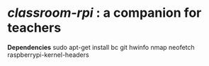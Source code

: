 # ***classroom-rpi*** : a companion for teachers

**Dependencies**
    sudo apt-get install bc git hwinfo nmap neofetch raspberrypi-kernel-headers

